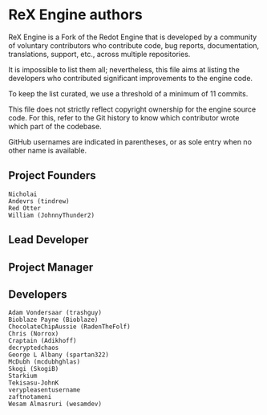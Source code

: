 # ReX Engine authors

ReX Engine is a Fork of the Redot Engine that is developed by a community of
voluntary contributors who contribute code, bug reports, documentation,
translations, support, etc., across multiple repositories.

It is impossible to list them all; nevertheless, this file aims at listing
the developers who contributed significant improvements to the engine code.

To keep the list curated, we use a threshold of a minimum of 11 commits.

This file does not strictly reflect copyright ownership for the engine
source code. For this, refer to the Git history to know which contributor
wrote which part of the codebase.

GitHub usernames are indicated in parentheses, or as sole entry when no other
name is available.

## Project Founders

    Nicholai
    Andevrs (tindrew)
    Red Otter
    William (JohnnyThunder2)

## Lead Developer



## Project Manager



## Developers

    Adam Vondersaar (trashguy)
    Bioblaze Payne (Bioblaze)
    ChocolateChipAussie (RadenTheFolf)
    Chris (Norrox)
    Craptain (Adikhoff)
    decryptedchaos
    George L Albany (spartan322)
    McDubh (mcdubhghlas)
    Skogi (SkogiB)
    Starkium
    Tekisasu-JohnK
    verypleasentusername
    zaftnotameni
    Wesam Almasruri (wesamdev)
